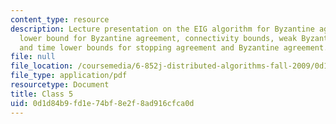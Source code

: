```yaml
---
content_type: resource
description: Lecture presentation on the EIG algorithm for Byzantine agreement, number-of-processors
  lower bound for Byzantine agreement, connectivity bounds, weak Byzantine agreement,
  and time lower bounds for stopping agreement and Byzantine agreement.
file: null
file_location: /coursemedia/6-852j-distributed-algorithms-fall-2009/0d1d84b9fd1e74bf8e2f8ad916cfca0d_MIT6_852JF09_lec05.pdf
file_type: application/pdf
resourcetype: Document
title: Class 5
uid: 0d1d84b9-fd1e-74bf-8e2f-8ad916cfca0d
---
```

